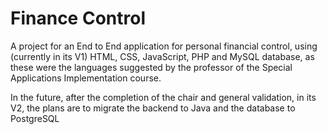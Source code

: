 # Finance Control

A project for an End to End application for personal financial control, using (currently in its V1) HTML, CSS, JavaScript, PHP and MySQL database, as these were the languages ​​suggested by the professor of the Special Applications Implementation course.

In the future, after the completion of the chair and general validation, in its V2, the plans are to migrate the backend to Java and the database to PostgreSQL
